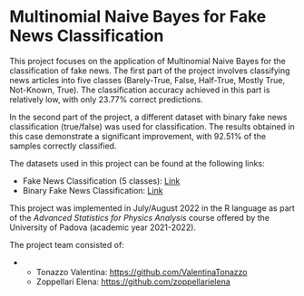 # Multinomial Naive Bayes for Fake News Classification
This project focuses on the application of Multinomial Naive Bayes for the classification of fake news. 
The first part of the project involves classifying news articles into five classes (Barely-True, False, Half-True, Mostly True, Not-Known, True). 
The classification accuracy achieved in this part is relatively low, with only 23.77% correct predictions.

In the second part of the project, a different dataset with binary fake news classification (true/false) was used for classification. 
The results obtained in this case demonstrate a significant improvement, with 92.51% of the samples correctly classified.

The datasets used in this project can be found at the following links:

- Fake News Classification (5 classes): [Link](https://www.kaggle.com/datasets/anmolkumar/fake-news-content-detection?select=test.csv)
- Binary Fake News Classification: [Link](https://www.kaggle.com/datasets/csmalarkodi/isot-fake-news-dataset)

This project was implemented in July/August 2022 in the R language as part of the *Advanced Statistics for Physics Analysis* course offered by the University of Padova (academic year 2021-2022).

The project team consisted of:
- - Tonazzo Valentina: https://github.com/ValentinaTonazzo
  - Zoppellari Elena: https://github.com/zoppellarielena
